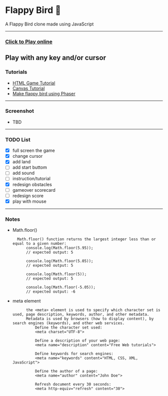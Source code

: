 # Flappy Bird  :angel:

A Flappy Bird clone made using JavaScript

----
### [Click to Play online](https://chloeiii.github.io/FlappyBird/) 
Play with any key and/or cursor
----
### Tutorials
* [HTML Game Tutorial](https://www.w3schools.com/graphics/game_intro.asp)
* [Canvas Tutorial](https://www.w3schools.com/graphics/canvas_intro.asp)
* [Make flappy bird using Phaser](http://www.lessmilk.com/tutorial/flappy-bird-phaser-1)

----
### Screenshot
* TBD

----
### TODO List
- [x] full screen the game
- [x] change cursor
- [x] add land
- [ ] add start buttom
- [ ] add sound
- [ ] instruction/tutorial
- [x] redesign obstacles
- [ ] gameover scorecard
- [ ] redesign score
- [x] play with mouse 

----
### Notes
* Math.floor()

		Math.floor() function returns the largest integer less than or equal to a given number:
			console.log(Math.floor(5.95));
			// expected output: 5

			console.log(Math.floor(5.05));
			// expected output: 5

			console.log(Math.floor(5));
			// expected output: 5

			console.log(Math.floor(-5.05));
			// expected output: -6

* meta element

			the <meta> element is used to specify which character set is used, page description, keywords, author, and other metadata.
			Metadata is used by browsers (how to display content), by search engines (keywords), and other web services.
				Define the character set used:
				<meta charset="UTF-8">
				
				Define a description of your web page:
				<meta name="description" content="Free Web tutorials">
				
				Define keywords for search engines:
				<meta name="keywords" content="HTML, CSS, XML, JavaScript">
				
				Define the author of a page:
				<meta name="author" content="John Doe">
				
				Refresh document every 30 seconds:
				<meta http-equiv="refresh" content="30">


